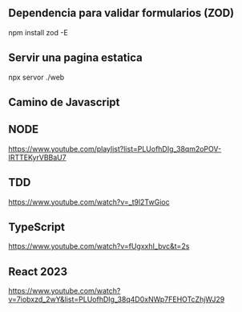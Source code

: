 ## Dependencia para validar formularios (ZOD)

npm install zod -E


## Servir una pagina estatica

npx servor ./web

## Camino de Javascript

## NODE
https://www.youtube.com/playlist?list=PLUofhDIg_38qm2oPOV-IRTTEKyrVBBaU7

## TDD 
https://www.youtube.com/watch?v=_t9l2TwGioc

## TypeScript
https://www.youtube.com/watch?v=fUgxxhI_bvc&t=2s

## React 2023
https://www.youtube.com/watch?v=7iobxzd_2wY&list=PLUofhDIg_38q4D0xNWp7FEHOTcZhjWJ29
